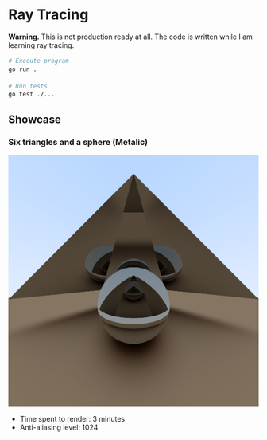 Ray Tracing
===

**Warning.** This is not production ready at all. The code is written while I am learning ray tracing.


```bash
# Execute program
go run .

# Run tests
go test ./...
```

## Showcase

### Six triangles and a sphere (Metalic)

![](./demo/six-triangles-and-a-sphere.png)

- Time spent to render: 3 minutes
- Anti-aliasing level: 1024
